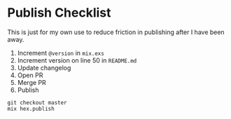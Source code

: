# Publish Checklist

This is just for my own use to reduce friction in publishing after I have been away.

1. Increment `@version` in `mix.exs`
2. Increment version on line 50 in `README.md`
3. Update changelog
4. Open PR
5. Merge PR
6. Publish

```
git checkout master
mix hex.publish
```
